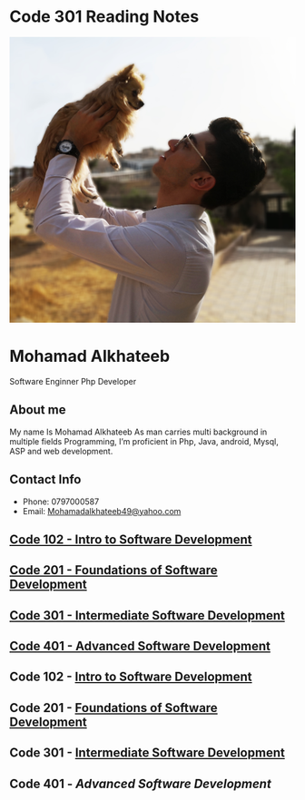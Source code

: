 # Code 301 Reading Notes






![My Image](images/D.jpg)


# Mohamad Alkhateeb
Software Enginner
Php Developer

## About me
My name Is Mohamad Alkhateeb
As man carries multi background in multiple fields Programming,  I’m proficient in Php, Java, android, Mysql, ASP and web development.

## Contact Info
- Phone: 0797000587
- Email: Mohamadalkhateeb49@yahoo.com

## [Code 102 - Intro to Software Development](102)
## [Code 201 - Foundations of Software Development](201)
## [Code 301 - Intermediate Software Development](301)
## [Code 401 - Advanced Software Development](401)

## Code 102 - [Intro to Software Development](102)
## Code 201 - [Foundations of Software Development](201)
## Code 301 - [**Intermediate Software Development**](301)
## Code 401 - ***Advanced Software Development***